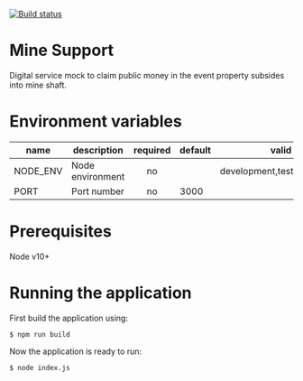 [![Build status](https://defradev.visualstudio.com/DEFRA_FutureFarming/_apis/build/status/defra-ff-mine-support-spike)](https://defradev.visualstudio.com/DEFRA_FutureFarming/_build/latest?definitionId=-1)

# Mine Support
Digital service mock to claim public money in the event property subsides into mine shaft.

# Environment variables

| name     | description      | required | default |            valid            | notes |
|----------|------------------|:--------:|---------|:---------------------------:|-------|
| NODE_ENV | Node environment |    no    |         | development,test,production |       |
| PORT     | Port number      |    no    | 3000    |                             |       |

# Prerequisites

Node v10+

# Running the application

First build the application using:

`$ npm run build`

Now the application is ready to run:

`$ node index.js`
